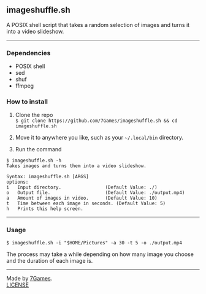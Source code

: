 ## imageshuffle.sh

A POSIX shell script that takes a random selection of images and turns it into a video slideshow.

---------
### Dependencies
- POSIX shell
- sed
- shuf
- ffmpeg

### How to install
1) Clone the repo<br>
`$ git clone https://github.com/7Games/imageshuffle.sh && cd imageshuffle.sh`

2) Move it to anywhere you like, such as your ```~/.local/bin``` directory.

3) Run the command
```
$ imageshuffle.sh -h
Takes images and turns them into a video slideshow.

Syntax: imageshuffle.sh [ARGS]
options:
i   Input directory.                (Default Value: ./)
o   Output file.               		(Default Value: ./output.mp4)
a   Amount of images in video. 		(Default Value: 10)
t   Time between each image in seconds.	(Default Value: 5)
h   Prints this help screen.
```
---------

### Usage
`$ imageshuffle.sh -i "$HOME/Pictures" -a 30 -t 5 -o ./output.mp4`

The process may take a while depending on how many image you choose and the duration of each image is.

---------

Made by [7Games](https://sevengames.xyz).<br>
[LICENSE](https://github.com/7Games/image-shuffle/blob/main/LICENSE)
